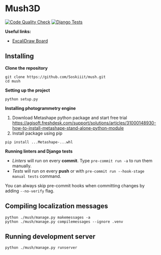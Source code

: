 # Mush3D

[![Code Quality Check](https://github.com/Soskiiit/mush/actions/workflows/linters.yml/badge.svg)](https://github.com/Soskiiit/mush/actions/workflows/linters.yml) [![Django Tests](https://github.com/Soskiiit/mush/actions/workflows/tests.yml/badge.svg)](https://github.com/Soskiiit/mush/actions/workflows/tests.yml)

**Useful links:**

- [ExcaliDraw Board](https://excalidraw.com/#room=40d1ff70b3686a5c5b03,w6kdCY5a6fkLumdioki-Cg)

## Installing

**Clone the repository**

```
git clone https://github.com/Soskiiit/mush.git
cd mush
```

**Setting up the project**

```
python setup.py
```

**Installing photogrammetry engine**

1. Download Metashape python package and start free trial
   https://agisoft.freshdesk.com/support/solutions/articles/31000148930-how-to-install-metashape-stand-alone-python-module
2. Install package using pip

```
pip install ...Metashape-...whl
```

**Running linters and Django tests**

- *Linters* will run on every **commit**. Type `pre-commit run -a` to run them manually.
- *Tests* will run on every **push** or with `pre-commit run --hook-stage manual tests` command.

You can always skip pre-commit hooks when committing changes by adding `--no-verify` flag.

## Compiling localization messages

```
python ./mush/manage.py makemessages -a
python ./mush/manage.py compilemessages --ignore .venv
```

## Running development server

```
python ./mush/manage.py runserver
```
